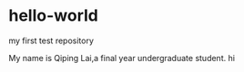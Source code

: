 # hello-world
my first test repository 

My name is Qiping Lai,a final year undergraduate student.
hi

